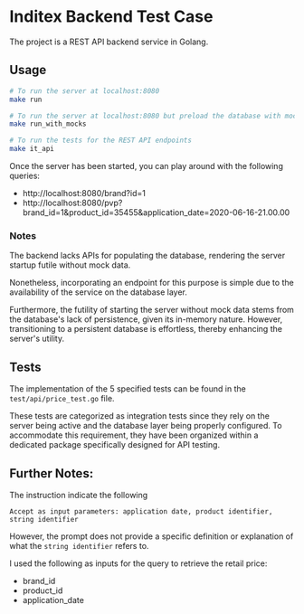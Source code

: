 # Inditex Backend Test Case

The project is a REST API backend service in Golang.

## Usage

```bash
# To run the server at localhost:8080
make run

# To run the server at localhost:8080 but preload the database with mock data
make run_with_mocks

# To run the tests for the REST API endpoints
make it_api
```

Once the server has been started, you can play around with the following queries:

- http://localhost:8080/brand?id=1
- http://localhost:8080/pvp?brand_id=1&product_id=35455&application_date=2020-06-16-21.00.00

### Notes

The backend lacks APIs for populating the database, rendering the server startup futile without mock data.

Nonetheless, incorporating an endpoint for this purpose is simple due to the availability of the service on the database layer.

Furthermore, the futility of starting the server without mock data stems from the database's lack of persistence, given its in-memory nature. However, transitioning to a persistent database is effortless, thereby enhancing the server's utility.

## Tests

The implementation of the 5 specified tests can be found in the `test/api/price_test.go` file.

These tests are categorized as integration tests since they rely on the server being active and the database layer being properly configured. To accommodate this requirement, they have been organized within a dedicated package specifically designed for API testing.

## Further Notes:

The instruction indicate the following

```
Accept as input parameters: application date, product identifier, string identifier
```

However, the prompt does not provide a specific definition or explanation of what the `string identifier` refers to.

I used the following as inputs for the query to retrieve the retail price:

- brand_id
- product_id
- application_date
